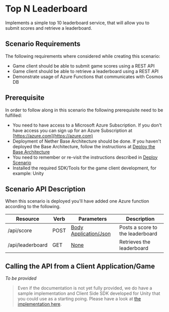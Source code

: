 # Top N Leaderboard

Implements a simple top 10 leaderboard service, that will allow you to submit scores and retrieve a leaderboard.

## Scenario Requirements

The following requirements where considered while creating this scenario:

* Game client should be able to submit game scores using a REST API
* Game client should be able to retrieve a leaderboard using a REST API
* Demonstrate usage of Azure Functions that communicates with Cosmos DB

## Prerequisite

In order to follow along in this scenario the following prerequisite need to be fulfilled:

* You need to have access to a Microsoft Azure Subscription. If you don't have access you can sign up for an Azure Subscription at [https://azure.com](https://azure.com)
* Deployment of Nether Base Architecture should be done. If you haven't deployed the Base Architecture, follow the instructions at [Deploy the Base Architecture](../../../../../doc/deploy-base-architecture.md)
* You need to remember or re-visit the instructions described in [Deploy Scenario](../../../../../doc/deploy-scenario.md)
* Installed the required SDK/Tools for the game client development, for example: Unity

## Scenario API Description

When this scenario is deployed you'll have added one Azure function according to the following.

Resource          | Verb | Parameters               | Description
------------------|------|--------------------------|-----------------------------
/api/score        | POST | [Body Application/Json](score/sample.dat) | Posts a score to the leaderboard
/api/leaderboard  | GET  | [None](leaderboard/sample.dat) | Retrieves the leaderboard

## Calling the API from a Client Application/Game

_To be provided_

> Even if the documentation is not yet fully provided, we do have a sample implementation and Client Side SDK developed for Unity that you could use as a starting poing. Please have a look at [the implementation here](../../../../client/unity).